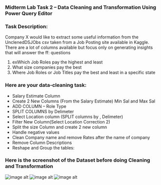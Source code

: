 ### Midterm Lab Task 2 – Data Cleaning and Transformation Using Power Query Editor

### Task Description:
Company X would like to extract some useful information from the UnclenedDSJObs csv taken
from a Job Posting site available in Kaggle. There are a lot of columns available but focus only
on generating insights that will answer the ff: questions
1. exWhich Job Roles pay the highest and least
2. What size companies pay the best
3. Where Job Roles or Job Titles pay the best and least in a specific state

### Here are your data-cleaning task:

- Salary Estimate Column
- Create 2 New Columns (From the Salary Estimate) Min Sal and Max Sal
- ADD COLUMN – Role Type
- SPLIT COLUMNS by Delimeter
- Select Location column (SPLIT columns by , Delimeter)
- Filter New Column(Select Location Correction 2)
- Split the size Column and create 2 new column
- Handle negative values
- Clean Company name and remove Rates after the name of company
- Remove Column Descriptions
- Reshape and Group the tables:

### Here is the screenshot of the Dataset before doing Cleaning and Transformation
![image alt]()
![image alt]()
![image alt]()
